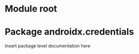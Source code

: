 # Module root

<GROUPID> <ARTIFACTID>

# Package androidx.credentials

Insert package level documentation here

